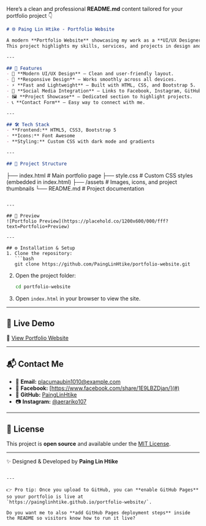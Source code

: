 Here’s a clean and professional **README.md** content tailored for your portfolio project 👇

```markdown
# 🌐 Paing Lin Htike - Portfolio Website

A modern **Portfolio Website** showcasing my work as a **UI/UX Designer, Web Designer, and AI Engineer**.  
This project highlights my skills, services, and projects in design and artificial intelligence with a sleek and responsive interface.

---

## 🚀 Features
- 🎨 **Modern UI/UX Design** – Clean and user-friendly layout.  
- 📱 **Responsive Design** – Works smoothly across all devices.  
- ⚡ **Fast and Lightweight** – Built with HTML, CSS, and Bootstrap 5.  
- 🔗 **Social Media Integration** – Links to Facebook, Instagram, GitHub, and LinkedIn.  
- 🖼️ **Project Showcase** – Dedicated section to highlight projects.  
- 📞 **Contact Form** – Easy way to connect with me.  

---

## 🛠️ Tech Stack
- **Frontend:** HTML5, CSS3, Bootstrap 5  
- **Icons:** Font Awesome  
- **Styling:** Custom CSS with dark mode and gradients  

---

## 📂 Project Structure
```

├── index.html       # Main portfolio page
├── style.css        # Custom CSS styles (embedded in index.html)
├── /assets          # Images, icons, and project thumbnails
└── README.md        # Project documentation

````

---

## 📸 Preview
![Portfolio Preview](https://placehold.co/1200x600/000/fff?text=Portfolio+Preview)

---

## ⚙️ Installation & Setup
1. Clone the repository:
   ```bash
   git clone https://github.com/PaingLinHtike/portfolio-website.git
````

2. Open the project folder:

   ```bash
   cd portfolio-website
   ```
3. Open `index.html` in your browser to view the site.

---

## 🌟 Live Demo

🔗 [View Portfolio Website](https://painglinhtike.github.io/My-Portfolio/)

---

## 📬 Contact Me

* 📧 **Email:** [placumaubin1010@example.com](mailto:your-email@example.com)
* 💼 **Facebook:** [https://www.facebook.com/share/1E9LBZDjan/](#)
* 🐙 **GitHub:** [PaingLinHtike](https://github.com/PaingLinHtike)
* 📷 **Instagram:** [@aerariko107](https://www.instagram.com/aerariko107)

---

## 📝 License

This project is **open source** and available under the [MIT License](LICENSE).

---

✨ Designed & Developed by **Paing Lin Htike**

```

---

👉 Pro tip: Once you upload to GitHub, you can **enable GitHub Pages** so your portfolio is live at `https://painglinhtike.github.io/portfolio-website/`.  

Do you want me to also **add GitHub Pages deployment steps** inside the README so visitors know how to run it live?
```
